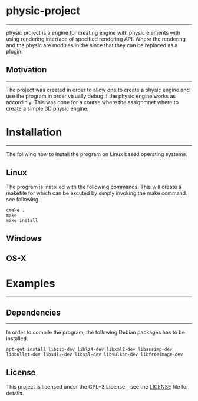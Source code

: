 # physic-project #
--------
physic project is a engine for creating engine with physic elements with using rendering interface of specified rendering API. Where the rendering and the physic are modules in the since that they can be replaced as a plugin.

## Motivation ##
----
The project was created in order to allow one to create a physic engine and use the program in order visually debug if the physic engine works as accordinly. This was done for a course where the assignmnet where to create a simple 3D physic engine.

# Installation #
----
The follwing how to install the program on Linux based operating systems.
## Linux ##
The program is installed with the following commands. This will create a makefile for which can be excuted by simply invoking the make command. see following.
```
cmake .
make
make install
```
## Windows ##

## OS-X ##

# Examples #
----

## Dependencies ##
----------------
In order to compile the program, the following Debian packages has to be installed.
```
apt-get install libzip-dev liblz4-dev libxml2-dev libassimp-dev libbullet-dev libsdl2-dev libssl-dev libvulkan-dev libfreeimage-dev
```

## License ##
This project is licensed under the GPL+3 License - see the [LICENSE](LICENSE) file for details.

